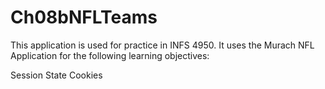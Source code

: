 # Ch08bNFLTeams

This application is used for practice in INFS 4950.  It uses the Murach NFL Application for the following learning objectives:

Session State
Cookies
